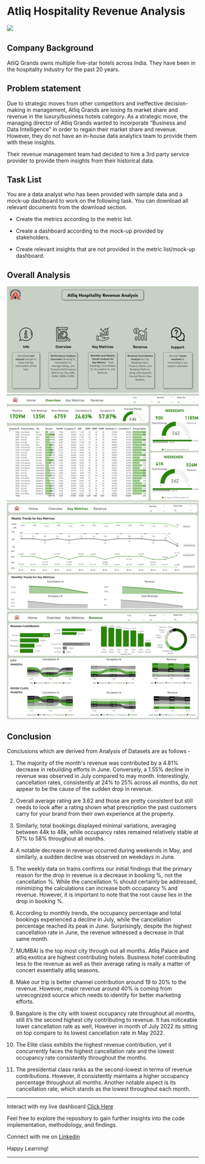# Atliq Hospitality Revenue Analysis
![](https://iconscout.com/illustration/woman-working-on-data-analysis-5405129)

## Company Background
AtliQ Grands owns multiple five-star hotels across India. They have been in the hospitality industry for the past 20 years.


## Problem statement
Due to strategic moves from other competitors and ineffective decision-making in management, Atliq Grands are losing its market share and revenue in the luxury/business hotels category. As a strategic move, the managing director of Atliq Grands wanted to incorporate “Business and Data Intelligence” in order to regain their market share and revenue. However, they do not have an in-house data analytics team to provide them with these insights.

Their revenue management team had decided to hire a 3rd party service provider to provide them insights from their historical data.


## Task List
You are a data analyst who has been provided with sample data and a mock-up dashboard to work on the following task. You can download all relevant documents from the download section.

- Create the metrics according to the metric list.

- Create a dashboard according to the mock-up provided by stakeholders.

- Create relevant insights that are not provided in the metric list/mock-up dashboard.


## Overall Analysis
![Dashboard-Home](https://github.com/data-enthusiast-urvashi/Atliq-Hospitality-Revenue-Analysis/blob/main/Dashboard-Home.png)
![Dashboard-Overview](https://github.com/data-enthusiast-urvashi/Atliq-Hospitality-Revenue-Analysis/blob/main/Dashboard-Overview.png)
![Dashboard-Key-Metrices](https://github.com/data-enthusiast-urvashi/Atliq-Hospitality-Revenue-Analysis/blob/main/Dashboard-Key-Metrices.png)
![Dashboard-Revenue](https://github.com/data-enthusiast-urvashi/Atliq-Hospitality-Revenue-Analysis/blob/main/Dashboard-Revenue.png)

## Conclusion
Conclusions which are derived from Analysis of Datasets are as follows -

1. The majority of the month's revenue was contributed by a 4.81% decrease in rebuilding efforts in June. Conversely, a 1.55% decline in revenue was observed in July compared to may month. 
Interestingly, cancellation rates, consistently at 24% to 25% across all months, do not appear to be the cause of the sudden drop in revenue.

2. Overall average rating are 3.62 and those are pretty consistent but still needs to look after a rating shown what prescription the past customers carry for your brand from their own experience at the property.

3. Similarly, total bookings displayed minimal variations, averaging between 44k to 46k, while occupancy rates remained relatively stable at 57% to 58% throughout all months.

4. A notable decrease in revenue occurred during weekends in May, and similarly, a sudden decline was observed on weekdays in June.

5. The weekly data on trains confirms our initial findings that the primary reason for the drop in revenue is a decrease in booking %, not the cancellation %. While the cancellation % should certainly be addressed, minimizing the calculations can increase both occupancy % and revenue. However, it is important to note that the root cause lies in the drop in booking %.

6. According to monthly trends, the occupancy percentage and total bookings experienced a decline in July, while the cancellation percentage reached its peak in June. Surprisingly, despite the highest cancellation rate in June, the revenue witnessed a decrease in that same month.

7. MUMBAI is the top most city through out all months. Atliq Palace and atliq exotica are highest contributing hotels. Business hotel contributing less to the revenue as well as their average rating is really a matter of concert essentially atliq seasons.

8. Make our trip is better channel contribution around 19 to 20% to the revenue. However, major revenue around 40% is coming from unrecognized source which needs to identify for better marketing efforts.

9. Bangalore is the city with lowest occupancy rate throughout all months, still it’s the second highest city contributing to revenue. It has noticeable lower cancellation rate as well, However in month of July 2022 its sitting on top compare to its lowest cancellation rate in May 2022. 

10. The Elite class exhibits the highest revenue contribution, yet it concurrently faces the highest cancellation rate and the lowest occupancy rate consistently throughout the months.

11. The presidential class ranks as the second-lowest in terms of revenue contributions. However, it consistently maintains a higher occupancy percentage throughout all months. Another notable aspect is its cancellation rate, which stands as the lowest throughout each month.

**************************************************************************************************************************************************
Interact with my live dashboard [Click Here](https://www.novypro.com/project/atliq-hospitality-revenue-analysis-power-bi)

Feel free to explore the repository to gain further insights into the code implementation, methodology, and findings.

Connect with me on [Linkedin](https://www.linkedin.com/in/urvashi-dhakate-b0780320a/)

Happy Learning!
**************************************************************************************************************************************************
